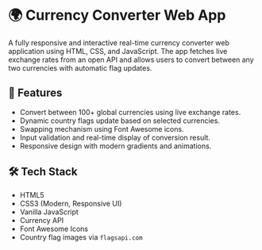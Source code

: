 # 🌍 Currency Converter Web App

A fully responsive and interactive real-time currency converter web application using HTML, CSS, and JavaScript. The app fetches live exchange rates from an open API and allows users to convert between any two currencies with automatic flag updates.

## 🔧 Features

- Convert between 100+ global currencies using live exchange rates.
- Dynamic country flags update based on selected currencies.
- Swapping mechanism using Font Awesome icons.
- Input validation and real-time display of conversion result.
- Responsive design with modern gradients and animations.

## 🛠️ Tech Stack

- HTML5
- CSS3 (Modern, Responsive UI)
- Vanilla JavaScript
-  Currency API
- Font Awesome Icons
- Country flag images via `flagsapi.com`
